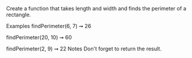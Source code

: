 Create a function that takes length and width and finds the perimeter of a rectangle.

Examples
findPerimeter(6, 7) ➞ 26

findPerimeter(20, 10) ➞ 60

findPerimeter(2, 9) ➞ 22
Notes
Don't forget to return the result.
